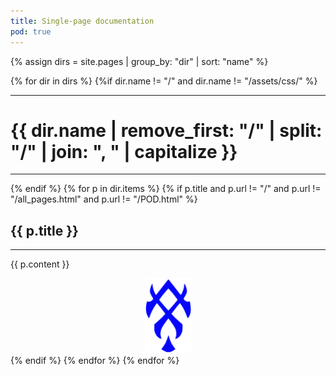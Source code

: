 ```yaml
---
title: Single-page documentation
pod: true
---
```


{% assign dirs = site.pages | group_by: "dir" | sort: "name" %} 

{% for dir in dirs %}
{%if dir.name != "/" and dir.name != "/assets/css/" %}
*****
# {{ dir.name | remove_first: "/" | split: "/" | join: ", " | capitalize }}
*****
{% endif %}
  {% for p in dir.items %}
    {% if p.title and p.url != "/" and p.url != "/all_pages.html" and p.url != "/POD.html" %}
## {{ p.title }}
************
{{ p.content }}
<center><img src="/images/pod.svg" width=75 height=120 class="noprint" style="page-break-after: always;" ></center>
    {% endif %}
  {% endfor %}
{% endfor %}

